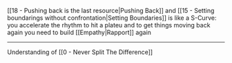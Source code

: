 [[18 - Pushing back is the last resource|Pushing Back]] and [[15 - Setting boundarings without confrontation|Setting Boundaries]] is like a S-Curve: you accelerate the rhythm to hit a plateu and to get things moving back again you need to build [[Empathy|Rapport]] again

---

Understanding of [[0 - Never Split The Difference]]